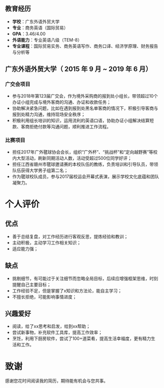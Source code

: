 ## 教育经历

- **学校**：广东外语外贸大学
- **专业**：商务英语（国际贸易）
- **GPA**：3.46/4.00
- **外语能力**：专业英语八级（TEM-8）
- **专业课程**：国际贸易实务、商务英语写作、商务口译、经济学原理、财务报告与分析等
  
## 广东外语外贸大学（ 2015 年 9 月 ~ 2019 年 6 月）

### 广交会项目

- 参与2018年第123届广交会，作为境外采购商的报到处小组长，带领超过10个办证小组完成与境外客商的沟通、办证和收款任务；
- 协助解决紧急问题，比如在遇到报到处黑名单客商的情况下，积极引导客商与报到处精力沟通，维持现场安全秩序；
- 积极利用组长培训的知识，运用流利的英语口语，协助办证小组解决结算短款、客商拒绝付款等沟通问题，顺利推进工作流程。

### 比赛项目

- 担任2017年广外毽球协会会长，组织“广外杯”、“挑战杯”和“定向越野赛”等校内大型活动，刷新同期活动人数，活动受超过500位同学好评；
- 担任江西省赣州市毽球邀请赛的本校队伍的教练，负责培训和引导队员，带领队伍获得大学男子组第二名；
- 作为毽球校队成员，参与2017届校运会开幕式表演，展示学校文化底蕴和团队凝聚力。

# 个人评价

## 优点

- 善于总结复盘，对工作经历进行客观反思，提炼经验和教训；
- 主动积极，主动学习工作相关知识；
- 适应能力强；

## 缺点

- 挑剔细节，有可能过于关注细节而忽略全局目标，后续应增强框架思维，时刻提醒自己主要目标；
- 工作经验不足，但是掌握了x知识和方法论，能自主学习；
- 不擅长拒绝，可能影响事情进度；

## 兴趣爱好

- 阅读，给了xx思考和启发，给到xx帮助；
- 尝试新事物，补充软件工具库，提高工作效率；
- 烹饪，利用下厨房软件，尝试了100+道菜肴，提高生活幸福度，更有精力生活和工作。

# 致谢

感谢您花时间阅读我的简历，期待能有机会与您共事。


